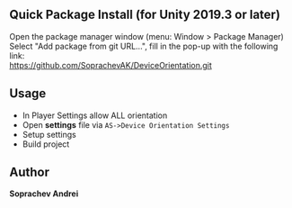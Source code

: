 ## Quick Package Install (for Unity 2019.3 or later)

Open the package manager window (menu: Window > Package Manager)<br/>
Select "Add package from git URL...", fill in the pop-up with the following link:<br/>
https://github.com/SoprachevAK/DeviceOrientation.git

<!-- DOC-START -->
<!-- 
Changes between 'DOC START' and 'DOC END' will not be lost on package update 
-->

## Usage

* In Player Settings allow ALL orientation
* Open **settings** file via `AS->Device Orientation Settings`
* Setup settings
* Build project

<!-- DOC-END -->

## Author

**Soprachev Andrei**

